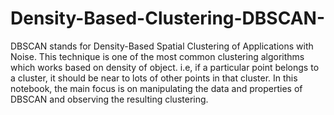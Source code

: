 # Density-Based-Clustering-DBSCAN-
DBSCAN stands for Density-Based Spatial Clustering of Applications with Noise. This technique is one of the most common clustering algorithms  which works based on density of object. i.e, if a particular point belongs to a cluster, it should be near to lots of other points in that cluster. In this notebook, the main focus is on manipulating the data and properties of DBSCAN and observing the resulting clustering.
